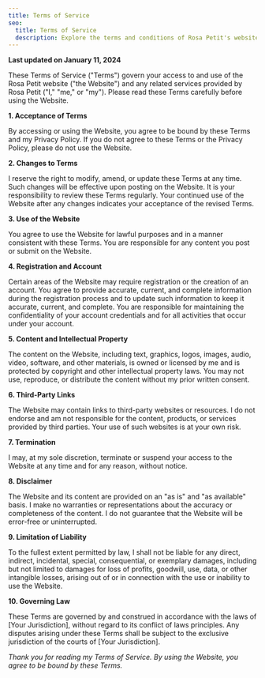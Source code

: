 ```yaml
---
title: Terms of Service
seo:
  title: Terms of Service
  description: Explore the terms and conditions of Rosa Petit's website for a clear understanding of guidelines and responsibilities.
---
```


**Last updated on January 11, 2024**

These Terms of Service ("Terms") govern your access to and use of the Rosa Petit website ("the Website") and any related services provided by Rosa Petit ("I," "me," or "my"). Please read these Terms carefully before using the Website.

**1. Acceptance of Terms**

By accessing or using the Website, you agree to be bound by these Terms and my Privacy Policy. If you do not agree to these Terms or the Privacy Policy, please do not use the Website.

**2. Changes to Terms**

I reserve the right to modify, amend, or update these Terms at any time. Such changes will be effective upon posting on the Website. It is your responsibility to review these Terms regularly. Your continued use of the Website after any changes indicates your acceptance of the revised Terms.

**3. Use of the Website**

You agree to use the Website for lawful purposes and in a manner consistent with these Terms. You are responsible for any content you post or submit on the Website.

**4. Registration and Account**

Certain areas of the Website may require registration or the creation of an account. You agree to provide accurate, current, and complete information during the registration process and to update such information to keep it accurate, current, and complete. You are responsible for maintaining the confidentiality of your account credentials and for all activities that occur under your account.

**5. Content and Intellectual Property**

The content on the Website, including text, graphics, logos, images, audio, video, software, and other materials, is owned or licensed by me and is protected by copyright and other intellectual property laws. You may not use, reproduce, or distribute the content without my prior written consent.

**6. Third-Party Links**

The Website may contain links to third-party websites or resources. I do not endorse and am not responsible for the content, products, or services provided by third parties. Your use of such websites is at your own risk.

**7. Termination**

I may, at my sole discretion, terminate or suspend your access to the Website at any time and for any reason, without notice.

**8. Disclaimer**

The Website and its content are provided on an "as is" and "as available" basis. I make no warranties or representations about the accuracy or completeness of the content. I do not guarantee that the Website will be error-free or uninterrupted.

**9. Limitation of Liability**

To the fullest extent permitted by law, I shall not be liable for any direct, indirect, incidental, special, consequential, or exemplary damages, including but not limited to damages for loss of profits, goodwill, use, data, or other intangible losses, arising out of or in connection with the use or inability to use the Website.

**10. Governing Law**

These Terms are governed by and construed in accordance with the laws of [Your Jurisdiction], without regard to its conflict of laws principles. Any disputes arising under these Terms shall be subject to the exclusive jurisdiction of the courts of [Your Jurisdiction].

_Thank you for reading my Terms of Service. By using the Website, you agree to be bound by these Terms._
